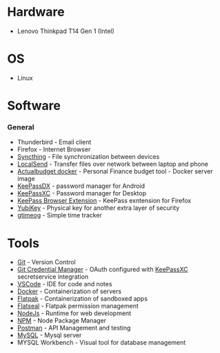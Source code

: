 # Hardware
- Lenovo Thinkpad T14 Gen 1 (Intel)

# OS
- Linux

# Software

### General
- Thunderbird - Email client
- Firefox - Internet Browser
- [Syncthing](https://github.com/syncthing/syncthing) - File synchronization between devices
- [LocalSend](https://github.com/localsend/localsend) - Transfer files over network between laptop and phone
- [Actualbudget docker](https://hub.docker.com/r/actualbudget/actual-server) - Personal Finance budget tool - Docker server image
- [KeePassDX](https://github.com/Kunzisoft/KeePassDX) - password manager for Android
- [KeePassXC](https://github.com/keepassxreboot/keepassxc) - Password manager for Desktop
- [KeePass Browser Extension](https://addons.mozilla.org/en-US/firefox/addon/keepassxc-browser/?utm_source=addons.mozilla.org&utm_medium=referral&utm_content=search) - KeePass exntension for Firefox
- [YubiKey](https://www.yubico.com/no/product/yubikey-5-series/yubikey-5c-nfc/) - Physical key for another extra layer of security
- [gtimeog](https://github.com/gtimelog/gtimelog) - Simple time tracker

# Tools
- [Git](https://git-scm.com/) - Version Control
- [Git Credential Manager](https://github.com/git-ecosystem/git-credential-manager) - OAuth configured with [KeePassXC](https://github.com/keepassxreboot/keepassxc) secretservice integration
- [VSCode](https://code.visualstudio.com/) - IDE for code and notes
- [Docker](https://docs.fedoraproject.org/en-US/quick-docs/installing-docker/) - Containerization of servers
- [Flatpak](https://flatpak.org/) - Containerization of sandboxed apps
- [Flatseal](https://github.com/tchx84/Flatseal) - Flatpak permission management
- [NodeJs](https://nodejs.org/en) - Runtime for web development
- [NPM](https://www.npmjs.com/) - Node Package Manager
- [Postman](https://flathub.org/apps/com.getpostman.Postman) - API Management and testing
- [MySQL](https://docs.fedoraproject.org/en-US/quick-docs/installing-mysql-mariadb/#_install_from_oracle_mysql) - Mysql server
- MYSQL Workbench - Visual tool for database management
